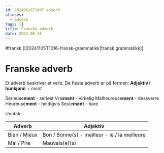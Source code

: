 ```yaml
---
id: 20240616T1007-adverb
aliases:
  - adverb
tags: []
title: Franske adverb
date: 2024-06-16
---
```


#fransk [[20241105T1016-fransk-grammatikk|fransk grammatikk]]

# Franske adverb

Et adverb beskriver et verb. De fleste adverb er på formen:
**Adjektiv i hunkjønn** + _ment_

Sérieuse**ment** - seriøst
Vrai**ment** - virkelig
Malheureuse**ment** - dessverre
Heureuse**ment** - heldigvis
Seule**ment** - bare

Unntak:

| Adverb       | Adjektiv                                      |
| ------------ | --------------------------------------------- |
| Bien / Mieux | Bon / Bonne(s) - meilleur - le / la meilleure |
| Mal / Pire   | Mauvais(e)(s)                                 |
